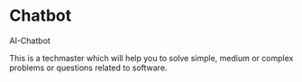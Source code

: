 # Chatbot
AI-Chatbot

This is a techmaster which will help you to solve simple, medium or complex problems or questions related to software.
